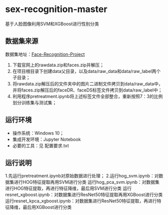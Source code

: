 # sex-recognition-master
基于人脸图像利用SVM和XGBoost进行性别分类
## 数据集来源

数据集地址：[Face-Recognition-Project](https://courses.media.mit.edu/2004fall/mas622j/04.projects/faces/)

1. 下载官网上的rawdata.zip和faces.zip并解压；
2. 在项目根目录下创建data父目录，以及data/raw_data和data/raw_label两个子目录；
3. 将rawdata.zip解压后的文件夹中的图片二进制文件拷贝到data/raw_data中，
   并将faces.zip解压后的faceDR、faceDS标签文件拷贝到data/raw_label中；
4. 利用程序pretreatment.ipynb将上述标签文件全部整合，重新按照7：3的比例划分训练集与测试集；

## 运行环境

- 操作系统：Windows 10；
- 集成开发环境：Jupyter Notebook
- 必要的工具：见 配置要求.txt

## 运行说明
1.先运行pretreatment.ipynb对原始数据进行处理；
2.运行hog_svm.ipynb：对数据集进行HOG特征提取再用SVM进行分类
  运行hog_pca_svm.ipynb：对数据集进行HOG特征提取，再进行特征降维，最后用SVM进行分类
  运行resnet_xgboost.ipynb：对数据集进行ResNet50特征提取再用XGBoost进行分类
  运行resnet_kpca_xgboost.ipynb：对数据集进行ResNet50特征提取，再进行特征降维，最后用XGBoost进行分类
  

